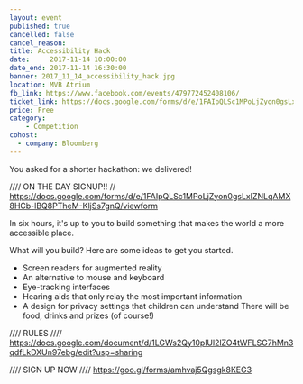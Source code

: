 ```yaml
---
layout: event
published: true
cancelled: false
cancel_reason:
title: Accessibility Hack
date:     2017-11-14 10:00:00
date_end: 2017-11-14 16:30:00
banner: 2017_11_14_accessibility_hack.jpg
location: MVB Atrium
fb_link: https://www.facebook.com/events/479772452408106/
ticket_link: https://docs.google.com/forms/d/e/1FAIpQLSc1MPoLjZyon0gsLxIZNLqAMX8HCb-lBQ8PTheM-KljSs7gnQ/viewform
price: Free
category:
    - Competition
cohost:
  - company: Bloomberg
---
```


You asked for a shorter hackathon: we delivered!

//// ON THE DAY SIGNUP!! //
https://docs.google.com/forms/d/e/1FAIpQLSc1MPoLjZyon0gsLxIZNLqAMX8HCb-lBQ8PTheM-KljSs7gnQ/viewform

In six hours, it's up to you to build something that makes the world a more accessible place.

What will you build? Here are some ideas to get you started.
* Screen readers for augmented reality
* An alternative to mouse and keyboard
* Eye-tracking interfaces
* Hearing aids that only relay the most important information
* A design for privacy settings that children can understand
There will be food, drinks and prizes (of course!)

//// RULES ////
https://docs.google.com/document/d/1LGWs2Qy10plUl2lZO4tWFLSG7hMn3qdfLkDXUn97ebg/edit?usp=sharing

//// SIGN UP NOW ////
https://goo.gl/forms/amhvaj5Qgsgk8KEG3
